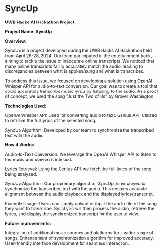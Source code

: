 # SyncUp
**UWB Hacks AI Hackathon Project**

**Project Name: SyncUp**

**Overview:**

SyncUp is a project developed during the UWB Hacks AI Hackathon held from April 26-28, 2024. Our team participated in the entertainment track, aiming to tackle the issue of inaccurate online transcripts. We noticed that many online transcripts fail to accurately match the audio, leading to discrepancies between what is spoken/sung and what is transcribed.

To address this issue, we focused on developing a solution using OpenAI Whisper API for audio-to-text conversion. Our goal was to create a tool that could accurately transcribe music lyrics by listening to the audio. As a proof of concept, we used the song "Just the Two of Us" by Grover Washington.

**Technologies Used:**

OpenAI Whisper API: Used for converting audio to text.
Genius API: Utilized to retrieve the full lyrics of the selected song.

SyncUp Algorithm: Developed by our team to synchronize the transcribed text with the audio.

**How it Works:**

Audio-to-Text Conversion: We leverage the OpenAI Whisper API to listen to the music and convert it into text.

Lyrics Retrieval: Using the Genius API, we fetch the full lyrics of the song being analyzed.

SyncUp Algorithm: Our proprietary algorithm, SyncUp, is employed to synchronize the transcribed text with the audio. This ensures accurate alignment between the audio playback and the displayed lyrics/transcript.

Example Usage:
Users can simply upload or input the audio file of the song they want to transcribe. SyncLyric will then process the audio, retrieve the lyrics, and display the synchronized transcript for the user to view.

**Future Improvements:**

Integration of additional music sources and platforms for a wider range of songs.
Enhancement of synchronization algorithm for improved accuracy.
User-friendly interface development for seamless interaction.
